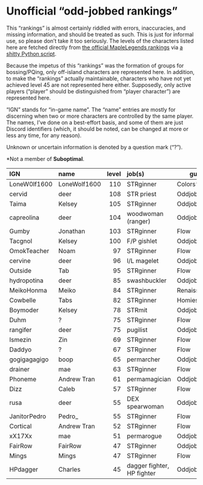 # Unofficial “odd-jobbed rankings”

This “rankings” is almost certainly riddled with errors, inaccuracies, and
missing information, and should be treated as such. This is just for informal
use, so please don’t take it too seriously. The levels of the characters listed
here are fetched directly from [the official MapleLegends
rankings](https://maplelegends.com/ranking/all) via [a shitty Python
script](https://codeberg.org/oddjobs/odd-jobbed_rankings/src/branch/master/update.py).

Because the impetus of this “rankings” was the formation of groups for
bossing/PQing, only off-island characters are represented here. In addition, to
make the “rankings” actually maintainable, characters who have not yet achieved
level 45 are not represented here either. Supposedly, only active players
(“player” should be distinguished from “player character”) are represented
here.

“IGN” stands for “in-game name”. The “name” entries are mostly for discerning
when two or more characters are controlled by the same player. The names, I’ve
done on a best-effort basis, and some of them are just Discord identifiers
(which, it should be noted, can be changed at more or less any time, for any
reason).

Unknown or uncertain information is denoted by a question mark (“?”).

\*Not a member of <b>Suboptimal</b>.

| IGN        | name         | level | job(s)                 | guild         |
| :--------- | :----------- | ----: | :--------------------- | ------------- |
| LoneW0lf1600 | LoneWolf1600 | 110 | STRginner | Colors\* |
| cervid | deer | 108 | STR priest | Oddjobs |
| Taima | Kelsey | 105 | STRginner | Oddjobs |
| capreolina | deer | 104 | woodwoman (ranger) | Oddjobs |
| Gumby | Jonathan | 103 | STRginner | Flow |
| Tacgnol | Kelsey | 100 | F/P gishlet | Oddjobs |
| OmokTeacher | Noam | 97 | STRginner | Flow |
| cervine | deer | 96 | I/L magelet | Oddjobs |
| Outside | Tab | 95 | STRginner | Flow |
| hydropotina | deer | 85 | swashbuckler | Oddjobs |
| MeikoHonma | Meiko | 84 | STRginner | Renaissance\* |
| Cowbelle | Tabs | 82 | STRginner | Homies\* |
| Boymoder | Kelsey | 78 | STRmit | Oddjobs |
| Duhm | ? | 75 | STRginner | Flow |
| rangifer | deer | 75 | pugilist | Oddjobs |
| Ismezin | Zin | 69 | STRginner | Flow |
| Daddyo | ? | 67 | STRginner | Flow |
| gogigagagigo | boop | 65 | permarcher | Oddjobs |
| drainer | mae | 63 | STRginner | Flow |
| Phoneme | Andrew Tran | 61 | permamagician | Oddjobs |
| Dizz | Caleb | 57 | STRginner | Flow |
| rusa | deer | 55 | DEX spearwoman | Oddjobs |
| JanitorPedro | Pedro\_ | 55 | STRginner | Flow |
| Cortical | Andrew Tran | 52 | STRginner | Flow |
| xX17Xx | mae | 51 | permarogue | Oddjobs |
| FairRow | FairRow | 47 | STRginner | Oddjobs |
| Mings | Mings | 47 | STRginner | Flow |
| HPdagger | Charles | 45 | dagger fighter, HP fighter | Oddjobs |

